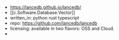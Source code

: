 
- https://lancedb.github.io/lancedb/
- [[c.Software.Database.Vector]]
- written_in: python rust typescript
- repo: https://github.com/lancedb/lancedb
- licensing: available in two flavors: OSS and Cloud.
- 